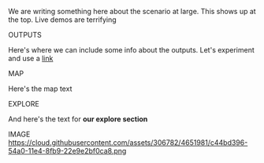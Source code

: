 We are writing something here about the scenario at large. This shows up at the top. Live demos are terrifying

OUTPUTS

Here's where we can include some info about the outputs. Let's experiment and use a [link](somewhere.com)

MAP

Here's the map text

EXPLORE

And here's the text for **our explore section**

IMAGE
https://cloud.githubusercontent.com/assets/306782/4651981/c44bd396-54a0-11e4-8fb9-22e9e2bf0ca8.png
